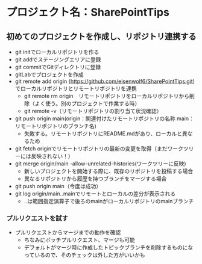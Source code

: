 # プロジェクト名：SharePointTips

## 初めてのプロジェクトを作成し、リポジトリ連携する
- git initでローカルリポジトリを作る
- git addでステージングエリアに登録
- git commitでGitディレクトリに登録
- gitLabでプロジェクトを作成
- git remote add origin (https://github.com/eisenwolf6/SharePointTips.git)でローカルリポジトリとリモートリポジトリを連携
  - git remote rm origin　リモートリポジトリをローカルリポジトリから削除（よく使う。別のプロジェクトで作業する時）
  - git remote -v（リモートリポジトリの割り当て状況確認）
- git push origin main(origin：関連付けたリモートリポジトリの名称 main：リモートリポジトリのブランチ名)
  - 失敗する。リモートリポジトリにREADME.mdがあり、ローカルと異なるため
- git fetch originでリモートリポジトリの最新の変更を取得（まだワークツリーには反映されない！）
- git merge origin/main -allow-unrelated-histories(ワークツリーに反映)
  - 新しいプロジェクトを開始する際に、既存のリポジトリを投稿する場合
  - 異なるリポジトリから履歴を持つブランチをマージする場合
- git push origin main（今度は成功）
- git log origin/main..mainでリモートとローカルの差分が表示される
  - ..は範囲指定演算子で後ろのmainがローカルリポジトリのmainブランチ

### プルリクエストを試す
- プルリクエストからマージまでの動作を確認
  - ちなみにボッチプルリクエスト、マージも可能
  - デフォルトがマージ時に作成したトピックブランチを削除するものになっているので、そのチェックは外した方がいいかも
